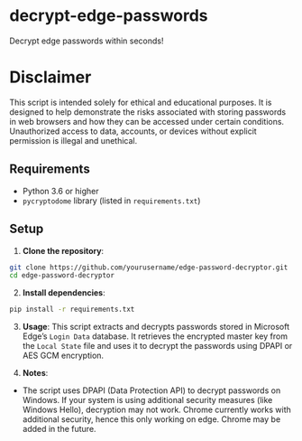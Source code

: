 # decrypt-edge-passwords
Decrypt edge passwords within seconds! 

# Disclaimer
This script is intended solely for ethical and educational purposes. It is designed to help demonstrate the risks associated with storing passwords in web browsers and how they can be accessed under certain conditions. Unauthorized access to data, accounts, or devices without explicit permission is illegal and unethical.

## Requirements
- Python 3.6 or higher
- `pycryptodome` library (listed in `requirements.txt`)

## Setup

1. **Clone the repository**:

```bash
git clone https://github.com/yourusername/edge-password-decryptor.git
cd edge-password-decryptor
 ```
2. **Install dependencies**:
```bash
pip install -r requirements.txt
```
3. **Usage**:
 This script extracts and decrypts passwords stored in Microsoft Edge’s `Login Data` database. It retrieves the encrypted master key from the `Local State` file and uses it to decrypt the passwords using DPAPI or AES GCM encryption.

4. **Notes**:
- The script uses DPAPI (Data Protection API) to decrypt passwords on Windows. If your system is using additional security measures (like Windows Hello), decryption may not work. Chrome currently works with additional security, hence this only working on edge. Chrome may be added in the future. 
